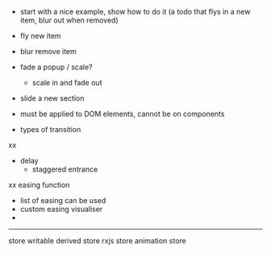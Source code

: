- start with a nice example, show how to do it
(a todo that flys in a new item, blur out when removed)
- fly new item
- blur remove item
- fade a popup / scale?
  - scale in and fade out
- slide a new section

- must be applied to DOM elements, cannot be on components
- types of transition

xx
- delay
  - staggered entrance

xx easing function

- list of easing can be used
- custom easing visualiser
- 

-----

store
writable
derived store
rxjs store
animation store
